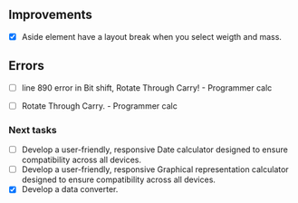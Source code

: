 ## Improvements
- [x] Aside element have a layout break when you select weigth and mass.


## Errors
- [ ] line 890 error in Bit shift, Rotate Through Carry! - Programmer calc
- [ ] Rotate Through Carry. - Programmer calc


### Next tasks
- [ ] Develop a user-friendly, responsive Date calculator designed to ensure compatibility across all devices.
- [ ] Develop a user-friendly, responsive Graphical representation calculator designed to ensure compatibility across all devices.
- [x] Develop a data converter.